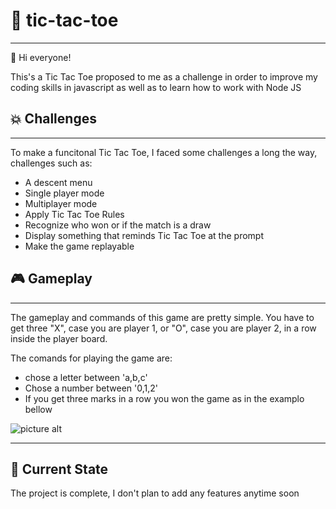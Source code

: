 # :space_invader: tic-tac-toe
  - - - -

:wave: Hi everyone!

This's a Tic Tac Toe proposed to me as a challenge in order to improve my coding skills in javascript as well as to learn how to work with Node JS



## :boom: Challenges
  - - - -
To make a funcitonal Tic Tac Toe, I faced some challenges a long the way, challenges such as:

* A descent menu
* Single player mode
* Multiplayer mode
* Apply Tic Tac Toe Rules
* Recognize who won or if the match is a draw
* Display something that reminds Tic Tac Toe at the prompt
* Make the game replayable

## :video_game: Gameplay
  - - - -

The gameplay and commands of this game are pretty simple. You have to get three "X", case you are player 1, or "O", case you are player 2, in a row inside the player board.

The comands for playing the game are: 
* chose a letter between 'a,b,c'
* Chose a number between '0,1,2'
* If you get three marks in a row you won the game as in the examplo bellow 

 ![picture alt](https://stickershop.line-scdn.net/stickershop/v1/product/4180220/LINEStorePC/main.png;compress=true)

  - - - -
## :hammer: Current State
The project is complete, I don't plan to add any features anytime soon
